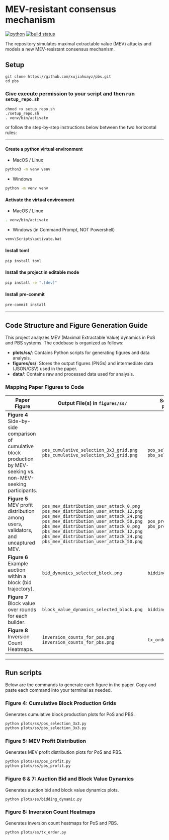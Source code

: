 # MEV-resistant consensus mechanism

[![python](https://img.shields.io/badge/Python-v3.11.3-3776AB.svg?style=flat&logo=python&logoColor=white)](https://www.python.org)
[![build status](https://github.com/pre-commit/pre-commit/actions/workflows/main.yml/badge.svg)](https://github.com/xujiahuayz/pbs/actions/workflows/pylint.yml)

The repository simulates maximal extractable value (MEV) attacks and models a new MEV-resistant consensus mechanism.

## Setup

```
git clone https://github.com/xujiahuayz/pbs.git
cd pbs
```

### Give execute permission to your script and then run `setup_repo.sh`

```
chmod +x setup_repo.sh
./setup_repo.sh
. venv/bin/activate
```

or follow the step-by-step instructions below between the two horizontal rules:

---

#### Create a python virtual environment

- MacOS / Linux

```bash
python3 -m venv venv
```

- Windows

```bash
python -m venv venv
```

#### Activate the virtual environment

- MacOS / Linux

```bash
. venv/bin/activate
```

- Windows (in Command Prompt, NOT Powershell)

```bash
venv\Scripts\activate.bat
```
#### Install toml

```
pip install toml
```

#### Install the project in editable mode

```bash
pip install -e ".[dev]"
```

#### Install pre-commit
```bash
pre-commit install
```

---

## Code Structure and Figure Generation Guide

This project analyzes MEV (Maximal Extractable Value) dynamics in PoS and PBS systems. The codebase is organized as follows:

- **plots/ss/**: Contains Python scripts for generating figures and data analysis.
- **figures/ss/**: Stores the output figures (PNGs) and intermediate data (JSON/CSV) used in the paper.
- **data/**: Contains raw and processed data used for analysis.

### Mapping Paper Figures to Code

| Paper Figure | Output File(s) in `figures/ss/` | Script(s) in `plots/ss/` | How to Generate |
|--------------|----------------------------------|--------------------------|-----------------|
| **Figure 4**<br>Side-by-side comparison of cumulative block production by MEV-seeking vs. non-MEV-seeking participants. | `pos_cumulative_selection_3x3_grid.png`<br>`pbs_cumulative_selection_3x3_grid.png` | `pos_selection_3x3.py`<br>`pbs_selection_3x3.py` | Run:<br>`python plots/ss/pos_selection_3x3.py`<br>`python plots/ss/pbs_selection_3x3.py` |
| **Figure 5**<br>MEV profit distribution among users, validators, and uncaptured MEV. | `pos_mev_distribution_user_attack_0.png`<br>`pos_mev_distribution_user_attack_12.png`<br>`pos_mev_distribution_user_attack_24.png`<br>`pos_mev_distribution_user_attack_50.png`<br>`pbs_mev_distribution_user_attack_0.png`<br>`pbs_mev_distribution_user_attack_12.png`<br>`pbs_mev_distribution_user_attack_24.png`<br>`pbs_mev_distribution_user_attack_50.png` | `pos_profit.py`<br>`pbs_profit.py` | Run:<br>`python plots/ss/pos_profit.py`<br>`python plots/ss/pbs_profit.py` |
| **Figure 6**<br>Example auction within a block (bid trajectory). | `bid_dynamics_selected_block.png` | `bidding_dynamic.py` | Run:<br>`python plots/ss/bidding_dynamic.py` |
| **Figure 7**<br>Block value over rounds for each builder. | `block_value_dynamics_selected_block.png` | `bidding_dynamic.py` | Run:<br>`python plots/ss/bidding_dynamic.py` |
| **Figure 8**<br>Inversion Count Heatmaps. | `inversion_counts_for_pos.png`<br>`inversion_counts_for_pbs.png` | `tx_order.py` | Run:<br>`python plots/ss/tx_order.py` |

---

## Run scripts

Below are the commands to generate each figure in the paper. Copy and paste each command into your terminal as needed.

### Figure 4: Cumulative Block Production Grids
Generates cumulative block production plots for PoS and PBS.
```bash
python plots/ss/pos_selection_3x3.py
python plots/ss/pbs_selection_3x3.py
```

### Figure 5: MEV Profit Distribution
Generates MEV profit distribution plots for PoS and PBS.
```bash
python plots/ss/pos_profit.py
python plots/ss/pbs_profit.py
```

### Figure 6 & 7: Auction Bid and Block Value Dynamics
Generates auction bid and block value dynamics plots.
```bash
python plots/ss/bidding_dynamic.py
```

### Figure 8: Inversion Count Heatmaps
Generates inversion count heatmaps for PoS and PBS.
```bash
python plots/ss/tx_order.py
```
